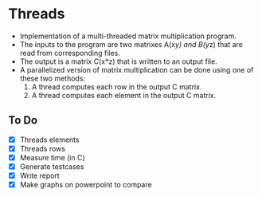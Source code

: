 # Threads
* Implementation of  a multi-threaded matrix multiplication program. 
* The inputs to the program are two matrixes A(x*y) and B(y*z) that are read from corresponding files. 
* The output is a matrix C(x*z) that is written to an output file. 
* A parallelized version of matrix multiplication can be done using one of these two methods: 
    1. A thread computes each row in the output C matrix. 
    2. A thread computes each element in the output C matrix.
    
## To Do ##

- [X] Threads elements
- [X] Threads rows
- [X] Measure time (in C)
- [X] Generate testcases
- [X] Write report
- [X] Make graphs on powerpoint to compare
